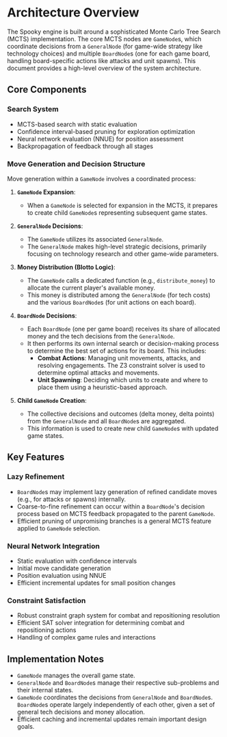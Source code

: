 # Architecture Overview

The Spooky engine is built around a sophisticated Monte Carlo Tree Search (MCTS) implementation. The core MCTS nodes are `GameNode`s, which coordinate decisions from a `GeneralNode` (for game-wide strategy like technology choices) and multiple `BoardNode`s (one for each game board, handling board-specific actions like attacks and unit spawns). This document provides a high-level overview of the system architecture.

## Core Components

### Search System
- MCTS-based search with static evaluation
- Confidence interval-based pruning for exploration optimization
- Neural network evaluation (NNUE) for position assessment
- Backpropagation of feedback through all stages

### Move Generation and Decision Structure
Move generation within a `GameNode` involves a coordinated process:

1.  **`GameNode` Expansion**:
    *   When a `GameNode` is selected for expansion in the MCTS, it prepares to create child `GameNode`s representing subsequent game states.

2.  **`GeneralNode` Decisions**:
    *   The `GameNode` utilizes its associated `GeneralNode`.
    *   The `GeneralNode` makes high-level strategic decisions, primarily focusing on technology research and other game-wide parameters.

3.  **Money Distribution (Blotto Logic)**:
    *   The `GameNode` calls a dedicated function (e.g., `distribute_money`) to allocate the current player's available money.
    *   This money is distributed among the `GeneralNode` (for tech costs) and the various `BoardNode`s (for unit actions on each board).

4.  **`BoardNode` Decisions**:
    *   Each `BoardNode` (one per game board) receives its share of allocated money and the tech decisions from the `GeneralNode`.
    *   It then performs its own internal search or decision-making process to determine the best set of actions for its board. This includes:
        *   **Combat Actions**: Managing unit movements, attacks, and resolving engagements. The Z3 constraint solver is used to determine optimal attacks and movements.
        *   **Unit Spawning**: Deciding which units to create and where to place them using a heuristic-based approach.

5.  **Child `GameNode` Creation**:
    *   The collective decisions and outcomes (delta money, delta points) from the `GeneralNode` and all `BoardNode`s are aggregated.
    *   This information is used to create new child `GameNode`s with updated game states.

## Key Features

### Lazy Refinement
- `BoardNode`s may implement lazy generation of refined candidate moves (e.g., for attacks or spawns) internally.
- Coarse-to-fine refinement can occur within a `BoardNode`'s decision process based on MCTS feedback propagated to the parent `GameNode`.
- Efficient pruning of unpromising branches is a general MCTS feature applied to `GameNode` selection.

### Neural Network Integration
- Static evaluation with confidence intervals
- Initial move candidate generation
- Position evaluation using NNUE
- Efficient incremental updates for small position changes

### Constraint Satisfaction
- Robust constraint graph system for combat and repositioning resolution
- Efficient SAT solver integration for determining combat and repositioning actions
- Handling of complex game rules and interactions

## Implementation Notes

- `GameNode` manages the overall game state.
- `GeneralNode` and `BoardNode`s manage their respective sub-problems and their internal states.
- `GameNode` coordinates the decisions from `GeneralNode` and `BoardNode`s. `BoardNode`s operate largely independently of each other, given a set of general tech decisions and money allocation.
- Efficient caching and incremental updates remain important design goals.
